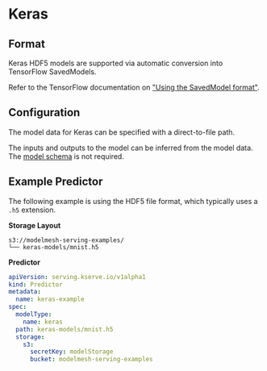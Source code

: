 # Keras

## Format

Keras HDF5 models are supported via automatic conversion into TensorFlow SavedModels.

Refer to the TensorFlow documentation on
["Using the SavedModel format"](https://www.tensorflow.org/guide/saved_model).

## Configuration

The model data for Keras can be specified with a direct-to-file path.

The inputs and outputs to the model can be inferred from the model data. The
[model schema](../predictors/schema.md) is not required.

## Example Predictor

The following example is using the HDF5 file format, which typically uses a `.h5` extension.

**Storage Layout**

```
s3://modelmesh-serving-examples/
└── keras-models/mnist.h5
```

**Predictor**

```yaml
apiVersion: serving.kserve.io/v1alpha1
kind: Predictor
metadata:
  name: keras-example
spec:
  modelType:
    name: keras
  path: keras-models/mnist.h5
  storage:
    s3:
      secretKey: modelStorage
      bucket: modelmesh-serving-examples
```
